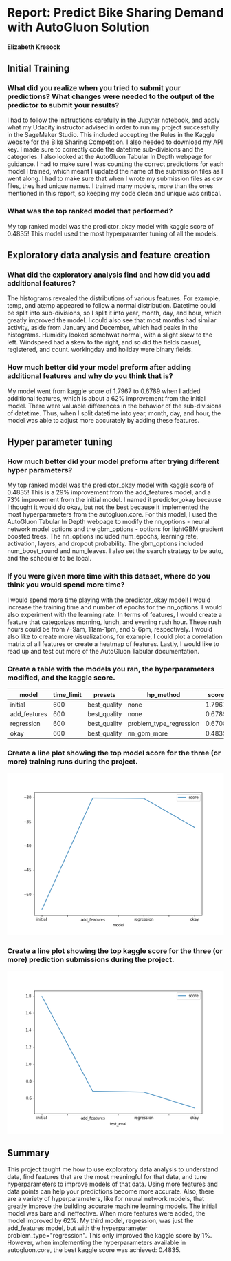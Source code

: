 # Report: Predict Bike Sharing Demand with AutoGluon Solution
#### Elizabeth Kresock

## Initial Training
### What did you realize when you tried to submit your predictions? What changes were needed to the output of the predictor to submit your results?
I had to follow the instructions carefully in the Jupyter notebook, and apply what my Udacity instructor advised in order to run my project successfully in the SageMaker Studio. This included accepting the Rules in the Kaggle website for the Bike Sharing Competition. I also needed to download my API key. I made sure to correctly code the datetime sub-divisions and the categories. I also looked at the AutoGluon Tabular In Depth webpage for guidance. I had to make sure I was counting the correct predictions for each model I trained, which meant I updated the name of the submission files as I went along. I had to make sure that when I wrote my submission files as csv files, they had unique names. I trained many models, more than the ones mentioned in this report, so keeping my code clean and unique was critical.

### What was the top ranked model that performed?
My top ranked model was the predictor_okay model with kaggle score of 0.4835! This model used the most hyperparamter tuning of all the models.

## Exploratory data analysis and feature creation
### What did the exploratory analysis find and how did you add additional features?
The histograms revealed the distributions of various features. For example, temp, and atemp appeared to follow a normal distribution. Datetime could be split into sub-divisions, so I split it into year, month, day, and hour, which greatly improved the model. I could also see that most months had similar activity, aside from January and December, which had peaks in the histograms. Humidity looked somehwat normal, with a slight skew to the left. Windspeed had a skew to the right, and so did the fields casual, registered, and count. workingday and holiday were binary fields.

### How much better did your model preform after adding additional features and why do you think that is?
My model went from kaggle score of 1.7967 to 0.6789 when I added additional features, which is about a 62% improvement from the initial model. There were valuable differences in the behavior of the sub-divisions of datetime. Thus, when I split datetime into year, month, day, and hour, the model was able to adjust more accurately by adding these features.

## Hyper parameter tuning
### How much better did your model preform after trying different hyper parameters?
My top ranked model was the predictor_okay model with kaggle score of 0.4835! This is a 29% improvement from the add_features model, and a 73% improvement from the initial model. I named it predictor_okay because I thought it would do okay, but not the best because it implemented the most hyperparameters from the autogluon.core. For this model, I used the AutoGluon Tabular In Depth webpage to modify the nn_options - neural network model options and the gbm_options - options for lightGBM gradient boosted trees. The nn_options included num_epochs, learning rate, activation, layers, and dropout probability. The gbm_options included num_boost_round and num_leaves. I also set the search strategy to be auto, and the scheduler to be local.

### If you were given more time with this dataset, where do you think you would spend more time?
I would spend more time playing with the predictor_okay model! I would increase the training time and number of epochs for the nn_options. I would also experiment with the learning rate. In terms of features, I would create a feature that categorizes morning, lunch, and evening rush hour. These rush hours could be from 7-9am, 11am-1pm, and 5-6pm, respectively. I would also like to create more visualizations, for example, I could plot a correlation matrix of all features or create a heatmap of features. Lastly, I would like to read up and test out more of the AutoGluon Tabular documentation.

### Create a table with the models you ran, the hyperparameters modified, and the kaggle score.
|model|time_limit|presets|hp_method|score|
|--|--|--|--|--|
|initial|600|best_quality|none|1.7967|
|add_features|600|best_quality|none|0.6789|
|regression|600|best_quality|problem_type_regression|0.6708|
|okay|600|best_quality|nn_gbm_more|0.4835|

### Create a line plot showing the top model score for the three (or more) training runs during the project.
![model_train_score.png](img/model_train_score.png)

### Create a line plot showing the top kaggle score for the three (or more) prediction submissions during the project.
![model_test_score.png](img/model_test_score.png)

## Summary
This project taught me how to use exploratory data analysis to understand data, find features that are the most meaningful for that data, and tune hyperparameters to improve models of that data. Using more features and data points can help your predictions become more accurate. Also, there are a variety of hyperparameters, like for neural network models, that greatly improve the building accurate machine learning models. The initial model was bare and ineffective. When more features were added, the model improved by 62%. My third model, regression, was just the add_features model, but with the hyperparameter problem_type="regression". This only improved the kaggle score by 1%. However, when implementing the hyperparameters available in autogluon.core, the best kaggle score was achieved: 0.4835.